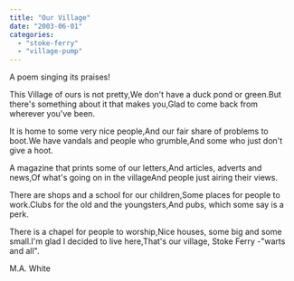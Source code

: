```yaml
---
title: "Our Village"
date: "2003-06-01"
categories: 
  - "stoke-ferry"
  - "village-pump"
---
```


A poem singing its praises!

This Village of ours is not pretty,We don't have a duck pond or green.But there's something about it that makes you,Glad to come back from wherever you've been.

It is home to some very nice people,And our fair share of problems to boot.We have vandals and people who grumble,And some who just don't give a hoot.

A magazine that prints some of our letters,And articles, adverts and news,Of what's going on in the villageAnd people just airing their views.

There are shops and a school for our children,Some places for people to work.Clubs for the old and the youngsters,And pubs, which some say is a perk.

There is a chapel for people to worship,Nice houses, some big and some small.I'm glad I decided to live here,That's our village, Stoke Ferry -"warts and all".

M.A. White
